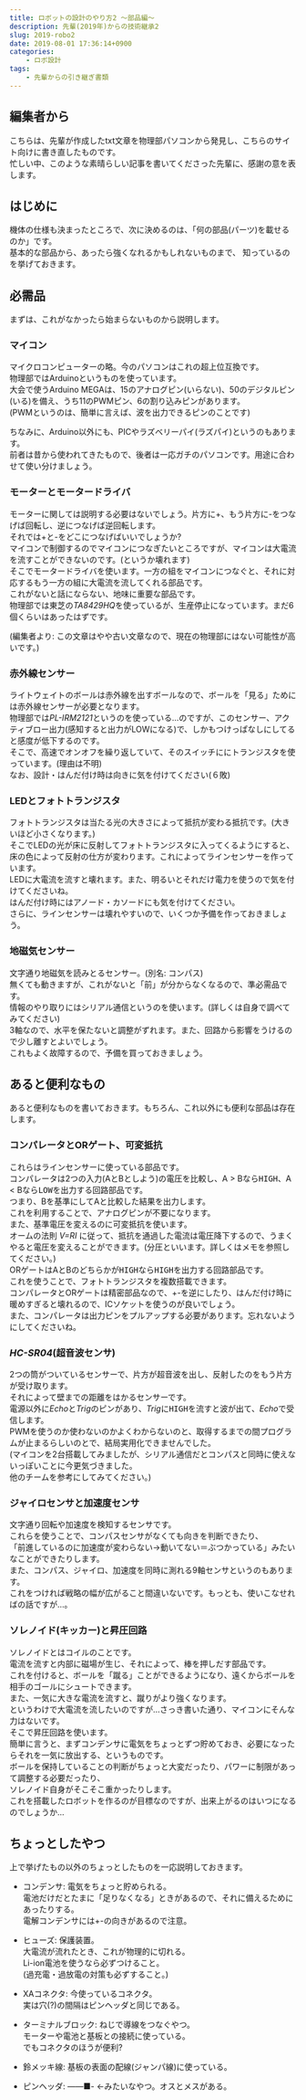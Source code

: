 ```yaml
---
title: ロボットの設計のやり方2 ～部品編～
description: 先輩(2019年)からの技術継承2
slug: 2019-robo2
date: 2019-08-01 17:36:14+0900
categories:
    - ロボ設計
tags:
    - 先輩からの引き継ぎ書類
---
```


## 編集者から
こちらは、先輩が作成したtxt文章を物理部パソコンから発見し、こちらのサイト向けに書き直したものです。<br />
忙しい中、このような素晴らしい記事を書いてくださった先輩に、感謝の意を表します。<br />

## はじめに
機体の仕様も決まったところで、次に決めるのは、「何の部品(パーツ)を載せるのか」です。<br />
基本的な部品から、あったら強くなれるかもしれないものまで、
知っているのを挙げておきます。

## 必需品
まずは、これがなかったら始まらないものから説明します。

### マイコン
マイクロコンピューターの略。今のパソコンはこれの超上位互換です。<br />
物理部ではArduinoというものを使っています。<br />
大会で使うArduino MEGAは、15のアナログピン(いらない)、50のデジタルピン(いる)を備え、うち11のPWMピン、6の割り込みピンがあります。<br />
(PWMというのは、簡単に言えば、波を出力できるピンのことです)

ちなみに、Arduino以外にも、PICやラズベリーパイ(ラズパイ)というのもあります。<br />
前者は昔から使われてきたもので、後者は一応ガチのパソコンです。用途に合わせて使い分けましょう。

### モーターとモータードライバ
モーターに関しては説明する必要はないでしょう。片方に+、もう片方に-をつなげば回転し、逆につなげば逆回転します。<br />
それでは+と-をどこにつなげばいいでしょうか?<br />
マイコンで制御するのでマイコンにつなぎたいところですが、マイコンは大電流を流すことができないのです。(というか壊れます)<br />
そこでモータードライバを使います。一方の組をマイコンにつなぐと、それに対応するもう一方の組に大電流を流してくれる部品です。<br />
これがないと話にならない、地味に重要な部品です。<br />
物理部では東芝の*TA8429HQ*を使っているが、生産停止になっています。まだ6個くらいはあったはずです。

(編集者より: この文章はやや古い文章なので、現在の物理部にはない可能性が高いです。)

### 赤外線センサー
ライトウェイトのボールは赤外線を出すボールなので、ボールを「見る」ためには赤外線センサーが必要となります。<br />
物理部では*PL-IRM2121*というのを使っている…のですが、このセンサー、アクティブロー出力(感知すると出力がLOWになる)で、しかもつけっぱなしにしてると感度が低下するのです。<br />
そこで、高速でオンオフを繰り返していて、そのスイッチににトランジスタを使っています。(理由は不明)<br />
なお、設計・はんだ付け時は向きに気を付けてください(６敗)

### LEDとフォトトランジスタ
フォトトランジスタは当たる光の大きさによって抵抗が変わる抵抗です。(大きいほど小さくなります。)<br />
そこでLEDの光が床に反射してフォトトランジスタに入ってくるようにすると、床の色によって反射の仕方が変わります。これによってラインセンサーを作っています。<br />
LEDに大電流を流すと壊れます。また、明るいとそれだけ電力を使うので気を付けてくださいね。<br />
はんだ付け時にはアノード・カソードにも気を付けてください。<br />
さらに、ラインセンサーは壊れやすいので、いくつか予備を作っておきましょう。

### 地磁気センサー
文字通り地磁気を読みとるセンサー。(別名: コンパス)<br />
無くても動きますが、これがないと「前」が分からなくなるので、準必需品です。<br />
情報のやり取りにはシリアル通信というのを使います。(詳しくは自身で調べてみてください)<br />
3軸なので、水平を保たないと調整がずれます。また、回路から影響をうけるので少し離すとよいでしょう。<br />
これもよく故障するので、予備を買っておきましょう。

## あると便利なもの
あると便利なものを書いておきます。もちろん、これ以外にも便利な部品は存在します。

### コンパレータとORゲート、可変抵抗
これらはラインセンサーに使っている部品です。<br />
コンパレータは2つの入力(AとBとしよう)の電圧を比較し、A > Bなら<kbd>HIGH</kbd>、A < Bなら<kbd>LOW</kbd>を出力する回路部品です。<br />
つまり、Bを基準にしてAと比較した結果を出力します。<br />
これを利用することで、アナログピンが不要になります。<br />
また、基準電圧を変えるのに可変抵抗を使います。<br />
オームの法則 *V=RI* に従って、抵抗を通過した電流は電圧降下するので、うまくやると電圧を変えることができます。(分圧といいます。詳しくはメモを参照してください。)<br />
ORゲートはAとBのどちらかが<kbd>HIGH</kbd>なら<kbd>HIGH</kbd>を出力する回路部品です。<br />
これを使うことで、フォトトランジスタを複数搭載できます。<br />
コンパレータとORゲートは精密部品なので、+-を逆にしたり、はんだ付け時に暖めすぎると壊れるので、ICソケットを使うのが良いでしょう。<br />
また、コンパレータは出力ピンをプルアップする必要があります。忘れないようにしてくださいね。

### *HC-SR04*(超音波センサ)
2つの筒がついているセンサーで、片方が超音波を出し、反射したのをもう片方が受け取ります。<br />
それによって壁までの距離をはかるセンサーです。<br />
電源以外に*Echo*と*Trig*のピンがあり、*Trig*に<kbd>HIGH</kbd>を流すと波が出て、*Echo*で受信します。<br />
PWMを使うのか使わないのかよくわからないのと、取得するまでの間プログラムが止まるらしいのとで、結局実用化できませんでした。<br />
(マイコンを2台搭載してみましたが、シリアル通信だとコンパスと同時に使えないっぽいことに今更気づきました。<br />
他のチームを参考にしてみてください。)

### ジャイロセンサと加速度センサ
文字通り回転や加速度を検知するセンサです。<br />
これらを使うことで、コンパスセンサがなくても向きを判断できたり、<br />
「前進しているのに加速度が変わらない→動いてない＝ぶつかっている」みたいなことができたりします。<br />
また、コンパス、ジャイロ、加速度を同時に測れる9軸センサというのもあります。<br />
これをつければ戦略の幅が広がること間違いないです。もっとも、使いこなせればの話ですが…。<br />

### ソレノイド(キッカー)と昇圧回路
ソレノイドとはコイルのことです。<br />
電流を流すと内部に磁場が生じ、それによって、棒を押しだす部品です。<br />
これを付けると、ボールを「蹴る」ことができるようになり、遠くからボールを相手のゴールにシュートできます。<br />
また、一気に大きな電流を流すと、蹴りがより強くなります。<br />
というわけで大電流を流したいのですが…さっき書いた通り、マイコンにそんな力はないです。<br />
そこで昇圧回路を使います。<br />
簡単に言うと、まずコンデンサに電気をちょっとずつ貯めておき、必要になったらそれを一気に放出する、というものです。<br />
ボールを保持していることの判断がちょっと大変だったり、パワーに制限があって調整する必要だったり、<br />
ソレノイド自身がそこそこ重かったりします。<br />
これを搭載したロボットを作るのが目標なのですが、出来上がるのはいつになるのでしょうか…<br />

## ちょっとしたやつ
上で挙げたもの以外のちょっとしたものを一応説明しておきます。<br />

- コンデンサ: 電気をちょっと貯められる。<br />
電池だけだとたまに「足りなくなる」ときがあるので、それに備えるためにあったりする。<br />
電解コンデンサには+-の向きがあるので注意。

- ヒューズ: 保護装置。<br />
大電流が流れたとき、これが物理的に切れる。<br />
Li-ion電池を使うなら必ずつけること。<br />
(過充電・過放電の対策も必ずすること。)

- XAコネクタ: 今使っているコネクタ。<br />
実は穴(?)の間隔はピンヘッダと同じである。

- ターミナルブロック: ねじで導線をつなぐやつ。<br />
モーターや電池と基板との接続に使っている。<br />
でもコネクタのほうが便利?

- 鈴メッキ線: 基板の表面の配線(ジャンパ線)に使っている。

- ピンヘッダ: ――■- ←みたいなやつ。オスとメスがある。
